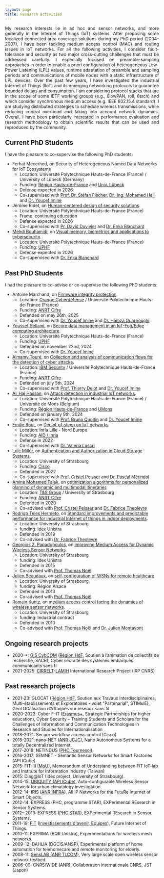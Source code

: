 ```yaml
---
layout: page
title: Research activities
---
```


<p style="text-align:justify">
My research interests lie in ad hoc and sensor networks, and more generally in the Internet of Things (IoT) systems. After proposing some localized connected area coverage solutions during my PhD period (2004-2007), I have been tackling medium access control (MAC) and routing issues in IoT networks. For all the following activities, I consider fault-tolerance and security as two major cross-cutting challenges that must be addressed carefully. I especially focused on preamble-sampling approaches in order to enable a priori configuration of heterogeneous Low-Power Listening (LPL) values, runtime adaptation of preamble and sampling periods and communications of mobile nodes with a static infrastructure of LPL devices. Over the past few years, I have investigated the industrial Internet of Things (IIoT) and its emerging networking protocols to guarantee bounded delays and consumption. I am considering protocol stacks that are in the scope of some IETF working groups (e.g., 6lowPAN, roll, 6tsch) and which consider synchronous medium access (e.g. IEEE 802.15.4 standard). I am studying distributed strategies to schedule wireless transmissions, while reducing control overhead and taking into account network dynamics. Overall, I have been particularly interested in performance evaluation and research methodology to obtain scientific results that can be used and reproduced by the community.
</p>

## Current PhD Students
I have the pleasure to co-supervise the following PhD students:
* Ferhat Mecerhed, on Security of Heterogeneous Named Data Networks for IoT Ecosystems
    * Location: Université Polytechnique Hauts-de-France (France) / University of Lübeck (Germany)
    * Funding: [Région Hauts-de-France](https://www.hautsdefrance.fr/) and [Univ. Lübeck](https://www.itm.uni-luebeck.de/home)
    * Defense expected in 2026
    * Co-supervised with [Prof. Dr. Stefan Fischer](https://www.itm.uni-luebeck.de/mitarbeitende/stefan-fischer), [Dr.-Ing. Mohamed Hail](https://www.itm.uni-luebeck.de/mitarbeitende/mohamed-hail) and [Dr. Youcef Imine](https://www.uphf.fr/LAMIH/en/membre?id=imine_youcef)
* Jérôme Ridet, on [Human-centered design of security solutions](https://www.theses.fr/s361053).
  * Location: Université Polytechnique Hauts-de-France (France)
  * Frame: continuing education
  * Defense expected in 2026
  * Co-supervised with [Pr. David Duvivier](https://www.uphf.fr/lamih/membres/duvivier_david) and [Dr. Enka Blanchard](https://www.koliaza.com/)
* [Mehdi Bouhamidi](https://www.linkedin.com/in/mehdi-bouhamidi-381ab7162/), on [Visual memory, biometrics and applications to cybersecurity](https://www.theses.fr/s360934).
  * Location: Université Polytechnique Hauts-de-France (France)
  * Funding: [UPHF](https://uphf.fr/)
  * Defense expected in 2026
  * Co-supervised with [Dr. Enka Blanchard](https://www.koliaza.com/)

## Past PhD Students
I had the pleasure to co-advise or co-supervise the following PhD students:
* Antoine Marchand, on [Firmware integrity protection](https://www.theses.fr/s361023).
    * Location: [Orange Cyberdéfense](https://orangecyberdefense.com/) / Université Polytechnique Hauts-de-France (France)
    * Funding: [ANRT Cifre](http://www.anrt.asso.fr/fr/cifre-7843)
    * Defended on may 26th, 2025
    * Co-supervised with [Dr. Youcef Imine](https://www.uphf.fr/LAMIH/en/membre?id=imine_youcef) and [Dr. Hamza Ouarnoughi](https://www.uphf.fr/LAMIH/en/membre?id=ouarnoughi_hamza)
* [Youssef Sellami](https://www.linkedin.com/in/youssef-sellami-475ab3177/), on [Secure data management in an IoT-Fog/Edge computing architecture](https://www.theses.fr/s361063).
  * Location: Université Polytechnique Hauts-de-France (France)
  * Funding: [UPHF](https://uphf.fr/)
  * Defended on november 22nd, 2024
  * Co-supervised with [Dr. Youcef Imine](https://www.uphf.fr/LAMIH/en/membre?id=imine_youcef)
* [Almamy Touré](https://www.linkedin.com/in/almamy-tour%C3%A9-148a19114), on [Collection and analysis of communication flows for the detection of cyber attacks](https://www.theses.fr/s361082).
    * Location: [IBM Security](https://www.ibm.com/security) / Université Polytechnique Hauts-de-France (France)
    * Funding: [ANRT Cifre](http://www.anrt.asso.fr/fr/cifre-7843)
    * Defended on july 5th, 2024
    * Co-supervised with [Prof. Thierry Delot](https://www.uphf.fr/LAMIH/en/membre?id=delot_thierry) and [Dr. Youcef Imine](https://www.uphf.fr/LAMIH/en/membre?id=imine_youcef)
* [Ali Haj Hassan](https://www.linkedin.com/in/alihajhassan/?originalSubdomain=fr), on [Attack detection in industrial IoT networks](https://www.theses.fr/s275503).
    * Location: Université Polytechnique Hauts-de-France (France) / Université de Mons (Belgium)
    * Funding: [Région Hauts-de-France](https://www.hautsdefrance.fr/) and [UMons](https://web.umons.ac.be/)
    * Defended on january 9th, 2024
    * Co-supervised with [Prof. Bruno Quoitin](http://informatique.umons.ac.be/staff/Quoitin.Bruno/) and [Dr. Youcef Imine](https://www.uphf.fr/LAMIH/en/membre?id=imine_youcef)
* [Emilie Bout](https://www.linkedin.com/in/emilie-bout-050a68117), on [Denial-of-sleep on IoT networks](https://www.theses.fr/s324012).
    * Location: Inria Lille - Nord Europe
    * Funding: [AID / Inria](https://www.defense.gouv.fr/aid)
    * Defense in 2022
    * Co-supervised with [Dr. Valeria Loscri](http://researchers.lille.inria.fr/~loscri/home.html)
* [Loïc Miller](https://loicmiller.com/), on [Authentication and Authorization in Cloud Storage Systems](https://www.theses.fr/s269331).
    * Location: University of Strasbourg
    * Funding: [Cisco](https://www.cisco.com/) 
    * Defended in 2022
    * Co-supervised with [Prof. Cristel Pelsser](https://clarinet.u-strasbg.fr/~pelsser/) and [Dr. Pascal Mérindol](https://clarinet.u-strasbg.fr/~merindol/)
* [Amine Mohamed Falek](https://www.researchgate.net/profile/Amine_Falek2), on [optimization algorithms for personalized planning of dynamic and multimodal itineraries](https://www.theses.fr/2020STRAD037)
    * Location: [T&S Group](http://technologyandstrategy.group/) / University of Strasbourg
    * Funding: [ANRT Cifre](http://www.anrt.asso.fr/fr/cifre-7843)
    * Defended in 2020
    * Co-advised with [Prof. Cristel Pelsser](https://clarinet.u-strasbg.fr/~pelsser/) and [Dr. Fabrice Theoleyre](https://www.theoleyre.eu/) 
* [Rodrigo Teles Hermeto](http://www.rodrigoteleshermeto.com/), on [Standard improvements and predictable performance for industrial Internet of things in indoor deployments](https://www.theses.fr/2019STRAD046).
    * Location: University of Strasbourg
    * funding: Idex Unistra 
    * Defended in 2019
    * Co-advised with [Dr. Fabrice Theoleyre](https://www.theoleyre.eu/)
* [Georgios Z. Papadopoulos](http://georgiospapadopoulos.com/), on [improving Medium Access for Dynamic Wireless Sensor Networks](https://www.theses.fr/2015STRAD034).
    * Location: University of Strasbourg
    * funding: Idex Unistra
    * Defended in 2015
    * Co-advised with [Prof. Thomas Noël](https://clarinet.u-strasbg.fr/~noel/)
* [Julien Beaudaux](https://www.linkedin.com/in/jbeaudaux/), on [self-configuration of WSNs for remote healthcare](https://www.theses.fr/2013STRAD020).
    * Location: University of Strasbourg
    * funding: Région Alsace
    * Defended in 2013
    * Co-advised with [Prof. Thomas Noël](https://clarinet.u-strasbg.fr/~noel/)
* [Romain Kuntz](https://www.linkedin.com/in/romainkuntz), on [medium access control facing the dynamics of wireless sensor networks](https://www.theses.fr/2010STRA6077).
    * Location: University of Strasbourg
    * funding: Industrial contract
    * Defended in 2010
    * Co-advised with [Prof. Thomas Noël](https://clarinet.u-strasbg.fr/~noel/) and [Dr. Julien Montavont](https://clarinet.u-strasbg.fr/~montavont/)
 
## Ongoing research projects
* 2020-*: [GIS CybCOM](https://cybcom.univ-gustave-eiffel.fr/) ([Région HdF](https://www.hautsdefrance.fr/), Soutien à l’animation de collectifs de recherche, SACR), Cyber sécurité des systèmes embarqués communicants sans fil
* 2021-2025: [CIRRELT](https://www.cirrelt.ca/)-[LAMIH](https://www.uphf.fr/LAMIH/en/presentation) International Research Project (IRP CNRS)

## Past research projects
* 2021-23: GLOCAT ([Région HdF](https://www.hautsdefrance.fr/), Soutien aux Travaux Interdisciplinaires, Multi-établissements et Exploratoires - volet "Partenarial", STIMulE), GéoLOCalisation d’ATtaques sur réseaux sans fil
* 2020-2023: Cyber F-IT ([Erasmus+](https://ec.europa.eu/programmes/erasmus-plus/), Strategic Partnerships for higher education), Cyber Security – Training Students and Scholars for the Challenges of Information and Communication Technologies in Research and Studies for Internationalisation
* 2018-2021: Secure workflow access control (Cisco)
* 2018-2021: nano-NET ([ANR JCJC](http://www.agence-nationale-recherche.fr/suivi-bilan/historique-des-appels-a-projets/appel-detail1/appel-a-projets-generique-2018/)), Nano Autonomous Systems for a totally Decentralized Internet.
* 2017-2018: NETINDUS ([PHC Tournesol](https://www.campusfrance.org/fr/tournesol-communaute-francaise)), 
* 2016-2017: SEMNET - Semantic Sensor Networks for Smart Factories (API ICube).
* 2015: FIT-III ([MoU](https://iot.snsi.iii.org.tw/)), Memorandum of Understanding between FIT IoT-lab and Institute for Information Industry (Taiwan)
* 2015: Diag@IoT (Idex project, University of Strasbourg).
* 2014-15: [UBIQUITY (API ICube)](http://icube-reseaux.unistra.fr/en/index.php/Projects/Ubiquity), Auto-configurable Wireless Sensor Network for urban climatology investigation.
* 2012-14: IRIS ([ANR INFRA](http://www.agence-nationale-recherche.fr/programmes-de-recherche/appel-detail/infrastructures-materielles-et-logicielles-pour-la-societe-numerique-infra-2011/)), All IP Networks for the FutuRe Internet of Smart Objects.
* 2012-14: EXPRESS (PHC, programme STAR), EXPerimental REsearch in Sensor Systems.
* 2012– 2013: EXPRESS ([PHC STAR](https://www.campusfrance.org/fr/star)), EXPerimental REsearch in Sensor Systems.
* 2011-19: [FIT](http://fit-equipex.fr/) ([Investissements d'avenir, Equipex](http://www.enseignementsup-recherche.gouv.fr/cid54722/investissements-d-avenir-340-millions-d-euros-pour-les-52-laureats-de-la-premiere-vague-de-l-appel-a-projet-equipements-d-excellence.html)), Future Internet of Things.
* 2010-11: EXPRIMA (BQR Unistra), Experimentations for wireless mesh networks.
* 2009-12: DAHLIA (DGCIS/ANSP), Experimental platform of home automation for telehomecare and remote monitoring for elderly.
* 2008-11: [SensLAB (ANR TLCOM)](http://www.senslab.info/), Very large scale open wireless sensor network testbed.
* 2006–09: CNRS/WIDE (ANR), Collaboration internationale CNRS, JST (Japon)

